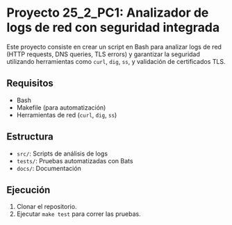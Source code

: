 # Proyecto 25_2_PC1: Analizador de logs de red con seguridad integrada

Este proyecto consiste en crear un script en Bash para analizar logs de red (HTTP requests, DNS queries, TLS errors) y garantizar la seguridad utilizando herramientas como `curl`, `dig`, `ss`, y validación de certificados TLS.

## Requisitos
- Bash
- Makefile (para automatización)
- Herramientas de red (`curl`, `dig`, `ss`)

## Estructura
- `src/`: Scripts de análisis de logs
- `tests/`: Pruebas automatizadas con Bats
- `docs/`: Documentación

## Ejecución
1. Clonar el repositorio.
2. Ejecutar `make test` para correr las pruebas.
